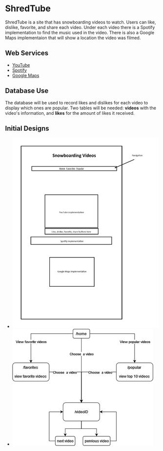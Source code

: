 # ShredTube #
ShredTube is a site that has snowboarding videos to watch.
Users can like, dislike, favorite, and share each video.
Under each video there is a Spotify implementation to find
the music used in the video. There is also a Google Maps
implementaion that will show a location the video was filmed.

## Web Services ##
- [YouTube](https://developers.google.com/youtube/ "OAuth 2.0")
- [Spotify](https://developer.spotify.com/documentation/web-api/ "API Key")
- [Google Maps](https://developers.google.com/maps/ "OAuth 2.0")

## Database Use ##
The database will be used to record likes and dislikes
for each video to display which ones are popular.
Two tables will be needed: **videos** with the video's information, 
and **likes** for the amount of likes it received.

## Initial Designs ##
- ![layout](./images/layout.jpg)
- ![site map](./images/siteMap.jpg)